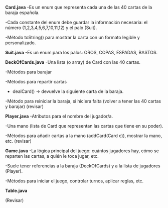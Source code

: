 **Card.java**
-Es un enum que representa cada una de las 40 cartas de la baraja española.

-Cada constante del enum debe guardar la información necesaria: el número (1,2,3,4,5,6,7,10,11,12) y el palo (Suit).

-Método toString() para mostrar la carta con un formato legible y personalizado.


**Suit.java**
-Es un enum para los palos: OROS, COPAS, ESPADAS, BASTOS.


**DeckOfCards.java**
-Una lista (o array) de Card con las 40 cartas.

-Métodos para barajar

-Métodos para repartir cartas 
  - dealCard() -> devuelve la siguiente carta de la baraja.

-Método para reiniciar la baraja, si hiciera falta (volver a tener las 40 cartas y barajar) (revisar)


**Player.java**
-Atributos para el nombre del jugador/a.

-Una mano (lista de Card que representan las cartas que tiene en su poder).

-Métodos para añadir cartas a la mano (addCard(Card c)), mostrar la mano, etc. (revisar)

**Game.java**
-La lógica principal del juego: cuántos jugadores hay, cómo se reparten las cartas, a quién le toca jugar, etc.

-Suele tener referencias a la baraja (DeckOfCards) y a la lista de jugadores (Player).

-Métodos para iniciar el juego, controlar turnos, aplicar reglas, etc.


**Table.java**

(Revisar)

